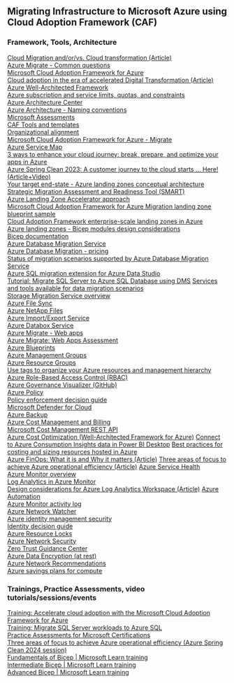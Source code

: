 ## Migrating Infrastructure to Microsoft Azure using Cloud Adoption Framework (CAF)

### Framework, Tools, Architecture
[Cloud Migration and/or/vs. Cloud transformation (Article)](https://www.ituziast.com/index.php/2023/10/26/cloud-migration-and-or-vs-cloud-transformation/)\
[Azure Migrate - Common questions](https://learn.microsoft.com/azure/migrate/common-questions-server-migration?WT.mc_id=AZ-MVP-5002880)\
[Microsoft Cloud Adoption Framework for Azure](https://learn.microsoft.com/azure/cloud-adoption-framework/overview?WT.mc_id=AZ-MVP-5002880)\
[Cloud adoption in the era of accelerated Digital Transformation (Article)](https://www.ituziast.com/index.php/2020/04/17/cloud-adoption-in-the-era-of-accelerated-digital-transformation-part-1/)\
[Azure Well-Architected Framework](https://learn.microsoft.com/azure/architecture/framework?WT.mc_id=AZ-MVP-5002880)\
[Azure subscription and service limits, quotas, and constraints](https://learn.microsoft.com/azure/azure-resource-manager/management/azure-subscription-service-limits?WT.mc_id=AZ-MVP-5002880)\
[Azure Architecture Center](https://learn.microsoft.com/azure/architecture?WT.mc_id=AZ-MVP-5002880)\
[Azure Architecture - Naming conventions](https://learn.microsoft.com/azure/architecture/best-practices/naming-conventions?WT.mc_id=AZ-MVP-5002880)\
[Microsoft Assessments](https://learn.microsoft.com/assessments?WT.mc_id=AZ-MVP-5002880)\
[CAF Tools and templates](https://learn.microsoft.com/azure/cloud-adoption-framework/resources/tools-templates?WT.mc_id=AZ-MVP-5002880)\
[Organizational alignment](https://learn.microsoft.com/azure/cloud-adoption-framework/organize?WT.mc_id=AZ-MVP-5002880)\
[Microsoft Cloud Adoption Framework for Azure - Migrate](https://learn.microsoft.com/azure/cloud-adoption-framework/migrate?WT.mc_id=AZ-MVP-500288)\
[Azure Service Map](https://learn.microsoft.com/azure/azure-monitor/vm/service-map?WT.mc_id=AZ-MVP-5002880)\
[3 ways to enhance your cloud journey: break, prepare, and optimize your apps in Azure](https://azure.microsoft.com/blog/3-ways-to-enhance-your-cloud-journey-break-prepare-and-optimize-your-apps-in-azure?WT.mc_id=AZ-MVP-5002880)\
[Azure Spring Clean 2023: A customer journey to the cloud starts … Here! (Article+Video)](https://www.ituziast.com/index.php/2023/03/08/azure-spring-clean-2023-a-customer-journey-to-the-cloud-starts-here)\
[Your target end-state - Azure landing zones conceptual architecture](https://techcommunity.microsoft.com/t5/azure-migration-and/your-target-end-state-azure-landing-zones-conceptual/ba-p/2898577?WT.mc_id=AZ-MVP-5002880)\
[Strategic Migration Assessment and Readiness Tool (SMART)](https://learn.microsoft.com/azure/cloud-adoption-framework/plan/smart-assessment?WT.mc_id=AZ-MVP-5002880)\
[Azure Landing Zone Accelerator approach](https://learn.microsoft.com/azure/cloud-adoption-framework/ready/landing-zone/implementation-options?WT.mc_id=AZ-MVP-5002880#azure-landing-zone-accelerator-approach)\
[Microsoft Cloud Adoption Framework for Azure Migration landing zone blueprint sample](https://learn.microsoft.com/azure/governance/blueprints/samples/caf-migrate-landing-zone?WT.mc_id=AZ-MVP-5002880)\
[Cloud Adoption Framework enterprise-scale landing zones in Azure](https://learn.microsoft.com/azure/cloud-adoption-framework/ready/enterprise-scale/implementation?WT.mc_id=AZ-MVP-5002880)\
[Azure landing zones - Bicep modules design considerations](https://learn.microsoft.com/azure/architecture/landing-zones/bicep/landing-zone-bicep?WT.mc_id=AZ-MVP-5002880)\
[Bicep documentation](https://learn.microsoft.com/azure/azure-resource-manager/bicep/?WT.mc_id=AZ-MVP-5002880)\
[Azure Database Migration Service](https://learn.microsoft.com/azure/dms/dms-overview?WT.mc_id=AZ-MVP-5002880)\
[Azure Database Migration - pricing](https://azure.microsoft.com/pricing/details/database-migration/?WT.mc_id=AZ-MVP-5002880#pricing)\
[Status of migration scenarios supported by Azure Database Migration Service](https://learn.microsoft.com/azure/dms/resource-scenario-status?WT.mc_id=AZ-MVP-5002880)\
[Azure SQL migration extension for Azure Data Studio](https://learn.microsoft.com/sql/azure-data-studio/extensions/azure-sql-migration-extension?WT.mc_id=AZ-MVP-5002880)\
[Tutorial: Migrate SQL Server to Azure SQL Database using DMS](https://learn.microsoft.com/azure/dms/tutorial-sql-server-to-azure-sql?WT.mc_id=AZ-MVP-5002880)
[Services and tools available for data migration scenarios](https://learn.microsoft.com/azure/dms/dms-tools-matrix?WT.mc_id=AZ-MVP-5002880)\
[Storage Migration Service overview](https://learn.microsoft.com/windows-server/storage/storage-migration-service/overview?WT.mc_id=AZ-MVP-5002880)\
[Azure File Sync](https://learn.microsoft.com/azure/storage/file-sync/file-sync-introduction?WT.mc_id=AZ-MVP-5002880)\
[Azure NetApp Files](https://learn.microsoft.com/azure/azure-netapp-files/azure-netapp-files-introduction?WT.mc_id=AZ-MVP-5002880)\
[Azure Import/Export Service](https://learn.microsoft.com/azure/import-export/storage-import-export-service?WT.mc_id=AZ-MVP-5002880)\
[Azure Databox Service](https://learn.microsoft.com/azure/vmware-cloudsimple/migration-using-azure-data-box?WT.mc_id=AZ-MVP-5002880)\
[Azure Migrate - Web apps](https://learn.microsoft.com/azure/migrate/tutorial-migrate-webapps?WT.mc_id=AZ-MVP-5002880)\
[Azure Migrate: Web Apps Assessment](https://learn.microsoft.com/azure/migrate/concepts-azure-webapps-assessment-calculation)\
[Azure Blueprints](https://learn.microsoft.com/azure/governance/blueprints/overview?WT.mc_id=AZ-MVP-5002880)\
[Azure Management Groups](https://learn.microsoft.com/azure/governance/management-groups/overview?WT.mc_id=AZ-MVP-5002880)\
[Azure Resource Groups](https://learn.microsoft.com/azure/azure-resource-manager/management/manage-resource-groups-portal?WT.mc_id=AZ-MVP-5002880)\
[Use tags to organize your Azure resources and management hierarchy](https://learn.microsoft.com/azure/azure-resource-manager/management/tag-resources?WT.mc_id=AZ-MVP-5002880?tabs=json)\
[Azure Role-Based Access Control (RBAC)](https://learn.microsoft.com/azure/role-based-access-control/overview?WT.mc_id=AZ-MVP-5002880)\
[Azure Governance Visualizer (GitHub)](https://github.com/JulianHayward/Azure-MG-Sub-Governance-Reporting)\
[Azure Policy](https://learn.microsoft.com/azure/governance/policy/overview?WT.mc_id=AZ-MVP-5002880)\
[Policy enforcement decision guide](https://learn.microsoft.com/azure/cloud-adoption-framework/decision-guides/policy-enforcement?WT.mc_id=AZ-MVP-5002880)\
[Microsoft Defender for Cloud](https://learn.microsoft.com/azure/defender-for-cloud/defender-for-cloud-introduction?WT.mc_id=AZ-MVP-5002880)\
[Azure Backup](https://learn.microsoft.com/azure/backup/backup-overview?WT.mc_id=AZ-MVP-5002880)\
[Azure Cost Management and Billing](https://learn.microsoft.com/azure/cost-management-billing/cost-management-billing-overview?WT.mc_id=AZ-MVP-5002880)\
[Microsoft Cost Management REST API](https://learn.microsoft.com/rest/api/cost-management?WT.mc_id=AZ-MVP-5002880)\
[Azure Cost Optimization (Well-Architected Framework for Azure)](https://learn.microsoft.com/azure/architecture/framework/cost/overview?WT.mc_id=AZ-MVP-5002880)
[Connect to Azure Consumption Insights data in Power BI Desktop](https://learn.microsoft.com/power-bi/connect-data/desktop-connect-azure-consumption-insights?WT.mc_id=AZ-MVP-5002880)
[Best practices for costing and sizing resources hosted in Azure](https://learn.microsoft.com/azure/cloud-adoption-framework/govern/cost-management/best-practices?WT.mc_id=AZ-MVP-5002880)\
[Azure FinOps: What it is and Why it matters (Article)](https://www.ituziast.com/index.php/2023/02/20/azure-finops-what-it-is-and-why-it-matters)
[Three areas of focus to achieve Azure operational efficiency (Article)](https://www.ituziast.com/index.php/2024/03/08/three-areas-of-focus-to-achieve-azure-operational-efficiency)
[Azure Service Health](https://learn.microsoft.com/azure/service-health/overview?WT.mc_id=AZ-MVP-5002880)\
[Azure Monitor overview](https://learn.microsoft.com/azure/azure-monitor/overview?WT.mc_id=AZ-MVP-5002880)\
[Log Analytics in Azure Monitor](https://learn.microsoft.com/azure/azure-monitor/logs/log-analytics-overview?WT.mc_id=AZ-MVP-5002880)\
[Design considerations for Azure Log Analytics Workspace (Article)](https://www.ituziast.com/index.php/2022/01/23/design-considerations-for-azure-log-analytics-workspace/)
[Azure Automation](https://learn.microsoft.comazure/automation/overview?WT.mc_id=AZ-MVP-5002880)\
[Azure Monitor activity log](https://learn.microsoft.comazure/azure-monitor/essentials/activity-log?WT.mc_id=AZ-MVP-5002880)\
[Azure Network Watcher](https://learn.microsoft.com/azure/network-watcher/network-watcher-monitoring-overview?WT.mc_id=AZ-MVP-5002880)\
[Azure identity management security](https://learn.microsoft.com/azure/security/fundamentals/identity-management-overviewWT.mc_id=ES-MVP-5002880)\
[Identity decision guide](https://learn.microsoft.com/azure/cloud-adoption-framework/decision-guides/identity?WT.mc_id=ES-MVP-5002880)\
[Azure Resource Locks](https://learn.microsoft.com/azure/azure-resource-manager/management/lock-resources?WT.mc_id=AZ-MVP-5002880)\
[Azure Network Security](https://learn.microsoft.com/azure/security/fundamentals/network-overviewWT.mc_id=ES-MVP-5002880)\
[Zero Trust Guidance Center](https://learn.microsoft.com/security/zero-trust?WT.mc_id=ES-MVP-5002880)\
[Azure Data Encryption (at rest)](https://learn.microsoft.com/azure/security/fundamentals/encryption-atrest?WT.mc_id=ES-MVP-5002880)\
[Azure Network Recommendations](https://learn.microsoft.com/azure/cloud-adoption-framework/ready/considerations/networking-options?WT.mc_id=AZ-MVP-5002880)\
[Azure savings plans for compute](https://learn.microsoft.com/azure/cost-management-billing/savings-plan/savings-plan-compute-overview?WT.mc_id=AZ-MVP-5002880)

### Trainings, Practice Assessments, video tutorials/sessions/events
[Training: Accelerate cloud adoption with the Microsoft Cloud Adoption Framework for Azure](https://learn.microsoft.com/training/paths/cloud-adoption-framework?WT.mc_id=AZ-MVP-5002880)\
[Training: Migrate SQL Server workloads to Azure SQL](https://learn.microsoft.comtraining/paths/migrate-sql-workloads-azure?WT.mc_id=AZ-MVP-5002880)\
[Practice Assessments for Microsoft Certifications](https://learn.microsoft.com/en-us/credentials/certifications/practice-assessments-for-microsoft-certifications#availability?WT.\mc_id=AZ-MVP-5002880)\
[Three areas of focus to achieve Azure operational efficiency (Azure Spring Clean 2024 session)](https://www.youtube.com/watch?v=chfhIdXKrKg)\
[Fundamentals of Bicep | Microsoft Learn training](https://learn.microsoft.com/training/paths/fundamentals-bicep/?WT.mc_id=AZ-MVP-5002880)\
[Intermediate Bicep | Microsoft Learn training](https://learn.microsoft.com/training/paths/intermediate-bicep/?WT.mc_id=AZ-MVP-5002880)\
[Advanced Bicep | Microsoft Learn training](https://learn.microsoft.com/training/paths/intermediate-bicep/?WT.mc_id=AZ-MVP-5002880)
